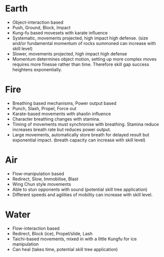
# Earth
- Object-interaction based
- Push, Ground, Block, Impact
- Kung-fu based movesets with karate influence
- Systematic, movements projected, high impact high defense. (size and/or fundamental momentum of rocks summoned can increase with skill level)
- Slower, movements projected, high impact high defense
- Momentum determines object motion, setting up more complex moves requires more finesse rather than time. Therefore skill gap success heightens exponentially.

# Fire
- Breathing based mechanisms, Power output based
- Punch, Slash, Propel, Force out
- Karate-based movements with shaolin influence
- Character breathing changes with stamina. 
- Timing of movements must synchronise with breathing. Stamina reduce increases breath rate but reduces power output. 
- Large movements, automatically store breath for delayed result but exponential impact. (breath capacity can increase with skill level)

# Air
- Flow-manipulation based
- Redirect, Slow, Immobilise, Blast
- Wing Chun style movements
- Able to stun opponents with sound (potential skill tree application)
- Different speeds and agilities of mobility can increase with skill level.

# Water
- Flow-interaction based
- Redirect, Block (ice), Propel/slide, Lash
- Taichi-based movements, mixed in with a little Kungfu for ice manipulation
- Can heal (takes time, potential skill tree application)

